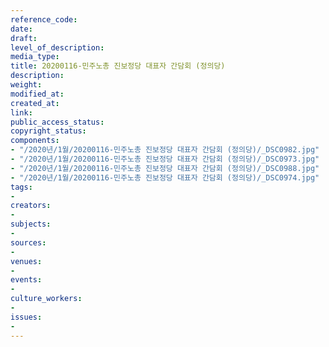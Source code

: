 ```yaml
---
reference_code: 
date: 
draft: 
level_of_description: 
media_type: 
title: 20200116-민주노총 진보정당 대표자 간담회 (정의당)
description: 
weight: 
modified_at: 
created_at: 
link: 
public_access_status: 
copyright_status: 
components:
- "/2020년/1월/20200116-민주노총 진보정당 대표자 간담회 (정의당)/_DSC0982.jpg"
- "/2020년/1월/20200116-민주노총 진보정당 대표자 간담회 (정의당)/_DSC0973.jpg"
- "/2020년/1월/20200116-민주노총 진보정당 대표자 간담회 (정의당)/_DSC0988.jpg"
- "/2020년/1월/20200116-민주노총 진보정당 대표자 간담회 (정의당)/_DSC0974.jpg"
tags:
- 
creators:
- 
subjects:
- 
sources:
- 
venues:
- 
events:
- 
culture_workers:
- 
issues:
- 
---
```

